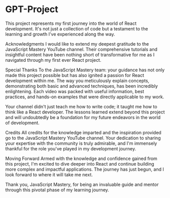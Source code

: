 # GPT-Project

This project represents my first journey into the world of React development. It's not just a collection of code but a testament to the learning and growth I've experienced along the way.

Acknowledgments
I would like to extend my deepest gratitude to the JavaScript Mastery YouTube channel. Their comprehensive tutorials and insightful content have been nothing short of transformative for me as I navigated through my first ever React project.

Special Thanks
To the JavaScript Mastery team: your guidance has not only made this project possible but has also ignited a passion for React development within me. The way you meticulously explain concepts, demonstrating both basic and advanced techniques, has been incredibly enlightening. Each video was packed with useful information, best practices, and hands-on examples that were directly applicable to my work.

Your channel didn't just teach me how to write code; it taught me how to think like a React developer. The lessons learned extend beyond this project and will undoubtedly be a foundation for my future endeavors in the world of development.

Credits
All credits for the knowledge imparted and the inspiration provided go to the JavaScript Mastery YouTube channel. Your dedication to sharing your expertise with the community is truly admirable, and I'm immensely thankful for the role you've played in my development journey.

Moving Forward
Armed with the knowledge and confidence gained from this project, I'm excited to dive deeper into React and continue building more complex and impactful applications. The journey has just begun, and I look forward to where it will take me next.

Thank you, JavaScript Mastery, for being an invaluable guide and mentor through this pivotal phase of my learning journey.

